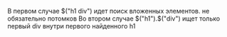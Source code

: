 В первом случае $("h1 div") идет поиск вложенных элементов. не обязательно потомков 
Во втором случае $("h1").$("div") ищет только первый div внутри первого найденного h1
